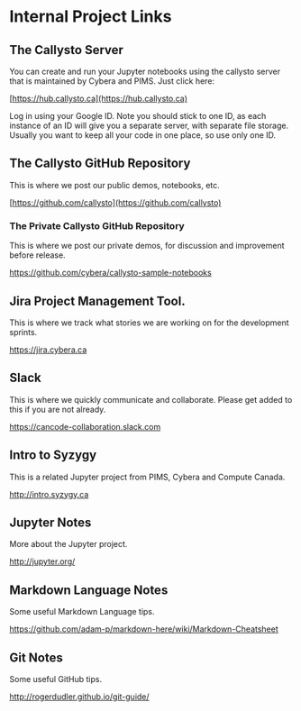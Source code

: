 # Internal Project Links

## The Callysto Server
You can create and run your Jupyter notebooks using the callysto server that is maintained by Cybera and PIMS. Just click here:

[https://hub.callysto.ca](https://hub.callysto.ca)

Log in using your Google ID. Note you should stick to one ID, as each instance of an ID will give you a separate server, with separate file storage. Usually you want to keep all your code in one place, so use only one ID.

## The Callysto GitHub Repository
This is where we post our public demos, notebooks, etc.

[https://github.com/callysto](https://github.com/callysto)

### The Private Callysto GitHub Repository
This is where we post our private demos, for discussion and improvement before release.

<https://github.com/cybera/callysto-sample-notebooks>

## Jira Project Management Tool.
This is where we track what stories we are working on for the development sprints.

<https://jira.cybera.ca>

## Slack
This is where we quickly communicate and collaborate. Please get added to this if you are not already.

https://cancode-collaboration.slack.com

## Intro to Syzygy
This is a related Jupyter project from PIMS, Cybera and Compute Canada.

<http://intro.syzygy.ca>

## Jupyter Notes
More about the Jupyter project.

<http://jupyter.org/>

## Markdown Language Notes
Some useful Markdown Language tips.

<https://github.com/adam-p/markdown-here/wiki/Markdown-Cheatsheet>

## Git Notes
Some useful GitHub tips.

<http://rogerdudler.github.io/git-guide/>
